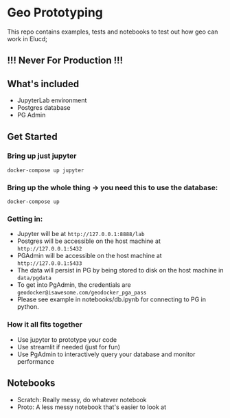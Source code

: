 # Geo Prototyping
This repo contains examples, tests and notebooks to test out how geo can work in Elucd;

## !!! Never For Production !!!

## What's included
* JupyterLab environment 
* Postgres database
* PG Admin

## Get Started
### Bring up just jupyter
`docker-compose up jupyter`

### Bring up the whole thing -> you need this to use the database:
`docker-compose up`

### Getting in:
* Jupyter will be at `http://127.0.0.1:8888/lab`
* Postgres will be accessible on the host machine at `http://127.0.0.1:5432`
* PGAdmin will be accessible on the host machine at `http://127.0.0.1:5433`
* The data will persist in PG by being stored to disk on the host machine in `data/pgdata`
* To get into PgAdmin, the credentials are `geodocker@isawesome.com/geodocker_pga_pass`
* Please see example in notebooks/db.ipynb for connecting to PG in python. 


### How it all fits together
* Use jupyter to prototype your code
* Use streamlit if needed (just for fun)
* Use PgAdmin to interactively query your database and monitor performance






## Notebooks
* Scratch: Really messy, do whatever notebook
* Proto: A less messy notebook that's easier to look at
